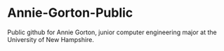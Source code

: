 # Annie-Gorton-Public
Public github for Annie Gorton, junior computer engineering major at the University of New Hampshire.
